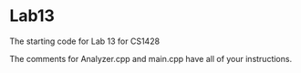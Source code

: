 # Lab13
The starting code for Lab 13 for CS1428

The comments for Analyzer.cpp and main.cpp have all of your instructions.
